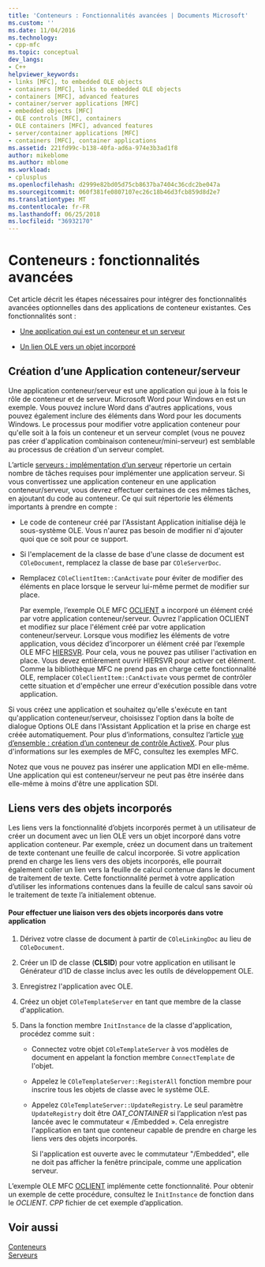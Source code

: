 ```yaml
---
title: 'Conteneurs : Fonctionnalités avancées | Documents Microsoft'
ms.custom: ''
ms.date: 11/04/2016
ms.technology:
- cpp-mfc
ms.topic: conceptual
dev_langs:
- C++
helpviewer_keywords:
- links [MFC], to embedded OLE objects
- containers [MFC], links to embedded OLE objects
- containers [MFC], advanced features
- container/server applications [MFC]
- embedded objects [MFC]
- OLE controls [MFC], containers
- OLE containers [MFC], advanced features
- server/container applications [MFC]
- containers [MFC], container applications
ms.assetid: 221fd99c-b138-40fa-ad6a-974e3b3ad1f8
author: mikeblome
ms.author: mblome
ms.workload:
- cplusplus
ms.openlocfilehash: d2999e82bd05d75cb8637ba7404c36cdc2be047a
ms.sourcegitcommit: 060f381fe0807107ec26c18b46d3fcb859d8d2e7
ms.translationtype: MT
ms.contentlocale: fr-FR
ms.lasthandoff: 06/25/2018
ms.locfileid: "36932170"
---
```

# <a name="containers-advanced-features"></a>Conteneurs : fonctionnalités avancées
Cet article décrit les étapes nécessaires pour intégrer des fonctionnalités avancées optionnelles dans des applications de conteneur existantes. Ces fonctionnalités sont :  
  
-   [Une application qui est un conteneur et un serveur](#_core_creating_a_container_server_application)  
  
-   [Un lien OLE vers un objet incorporé](#_core_links_to_embedded_objects)  
  
##  <a name="_core_creating_a_container_server_application"></a> Création d’une Application conteneur/serveur  
 Une application conteneur/serveur est une application qui joue à la fois le rôle de conteneur et de serveur. Microsoft Word pour Windows en est un exemple. Vous pouvez inclure Word dans d'autres applications, vous pouvez également inclure des éléments dans Word pour les documents Windows. Le processus pour modifier votre application conteneur pour qu'elle soit à la fois un conteneur et un serveur complet (vous ne pouvez pas créer d'application combinaison conteneur/mini-serveur) est semblable au processus de création d'un serveur complet.  
  
 L’article [serveurs : implémentation d’un serveur](../mfc/servers-implementing-a-server.md) répertorie un certain nombre de tâches requises pour implémenter une application serveur. Si vous convertissez une application conteneur en une application conteneur/serveur, vous devrez effectuer certaines de ces mêmes tâches, en ajoutant du code au conteneur. Ce qui suit répertorie les éléments importants à prendre en compte :  
  
-   Le code de conteneur créé par l'Assistant Application initialise déjà le sous-système OLE. Vous n'aurez pas besoin de modifier ni d'ajouter quoi que ce soit pour ce support.  
  
-   Si l'emplacement de la classe de base d'une classe de document est `COleDocument`, remplacez la classe de base par `COleServerDoc`.  
  
-   Remplacez `COleClientItem::CanActivate` pour éviter de modifier des éléments en place lorsque le serveur lui-même permet de modifier sur place.  
  
     Par exemple, l’exemple OLE MFC [OCLIENT](../visual-cpp-samples.md) a incorporé un élément créé par votre application conteneur/serveur. Ouvrez l'application OCLIENT et modifiez sur place l'élément créé par votre application conteneur/serveur. Lorsque vous modifiez les éléments de votre application, vous décidez d’incorporer un élément créé par l’exemple OLE MFC [HIERSVR](../visual-cpp-samples.md). Pour cela, vous ne pouvez pas utiliser l'activation en place. Vous devez entièrement ouvrir HIERSVR pour activer cet élément. Comme la bibliothèque MFC ne prend pas en charge cette fonctionnalité OLE, remplacer `COleClientItem::CanActivate` vous permet de contrôler cette situation et d'empêcher une erreur d'exécution possible dans votre application.  
  
 Si vous créez une application et souhaitez qu'elle s'exécute en tant qu'application conteneur/serveur, choisissez l'option dans la boîte de dialogue Options OLE dans l'Assistant Application et la prise en charge est créée automatiquement. Pour plus d’informations, consultez l’article [vue d’ensemble : création d’un conteneur de contrôle ActiveX](../mfc/reference/creating-an-mfc-activex-control-container.md). Pour plus d'informations sur les exemples de MFC, consultez les exemples MFC.  
  
 Notez que vous ne pouvez pas insérer une application MDI en elle-même. Une application qui est conteneur/serveur ne peut pas être insérée dans elle-même à moins d'être une application SDI.  
  
##  <a name="_core_links_to_embedded_objects"></a> Liens vers des objets incorporés  
 Les liens vers la fonctionnalité d’objets incorporés permet à un utilisateur de créer un document avec un lien OLE vers un objet incorporé dans votre application conteneur. Par exemple, créez un document dans un traitement de texte contenant une feuille de calcul incorporée. Si votre application prend en charge les liens vers des objets incorporés, elle pourrait également coller un lien vers la feuille de calcul contenue dans le document de traitement de texte. Cette fonctionnalité permet à votre application d’utiliser les informations contenues dans la feuille de calcul sans savoir où le traitement de texte l’a initialement obtenue.  
  
#### <a name="to-link-to-embedded-objects-in-your-application"></a>Pour effectuer une liaison vers des objets incorporés dans votre application  
  
1.  Dérivez votre classe de document à partir de `COleLinkingDoc` au lieu de `COleDocument`.  
  
2.  Créer un ID de classe (**CLSID**) pour votre application en utilisant le Générateur d’ID de classe inclus avec les outils de développement OLE.  
  
3.  Enregistrez l'application avec OLE.  
  
4.  Créez un objet `COleTemplateServer` en tant que membre de la classe d'application.  
  
5.  Dans la fonction membre `InitInstance` de la classe d'application, procédez comme suit :  
  
    -   Connectez votre objet `COleTemplateServer` à vos modèles de document en appelant la fonction membre `ConnectTemplate` de l'objet.  
  
    -   Appelez le `COleTemplateServer::RegisterAll` fonction membre pour inscrire tous les objets de classe avec le système OLE.  
  
    -   Appelez `COleTemplateServer::UpdateRegistry`. Le seul paramètre `UpdateRegistry` doit être *OAT_CONTAINER* si l’application n’est pas lancée avec le commutateur « /Embedded ». Cela enregistre l'application en tant que conteneur capable de prendre en charge les liens vers des objets incorporés.  
  
         Si l'application est ouverte avec le commutateur "/Embedded", elle ne doit pas afficher la fenêtre principale, comme une application serveur.  
  
 L’exemple OLE MFC [OCLIENT](../visual-cpp-samples.md) implémente cette fonctionnalité. Pour obtenir un exemple de cette procédure, consultez le `InitInstance` de fonction dans le *OCLIENT. CPP* fichier de cet exemple d’application.  
  
## <a name="see-also"></a>Voir aussi  
 [Conteneurs](../mfc/containers.md)   
 [Serveurs](../mfc/servers.md)

